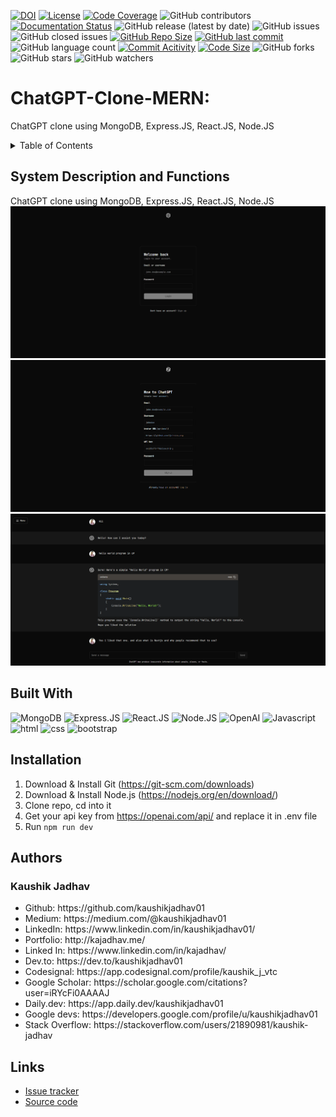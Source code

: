 [![DOI](https://zenodo.org/badge/742675618.svg)](https://zenodo.org/doi/10.5281/zenodo.10499353)
[![License](https://img.shields.io/badge/License-MIT-green.svg)](https://github.com/kaushikjadhav01/ChatGPT-Clone-MERN/blob/main/LICENSE)
[![Code Coverage](https://codecov.io/gh/NCSU-Fall-2022-SE-Project-Team-11/XpensAuditor---Group-11/branch/main/graphs/badge.svg)](https://codecov.io)
![GitHub contributors](https://img.shields.io/badge/Contributors-1-brightgreen)
[![Documentation Status](https://readthedocs.org/projects/ansicolortags/badge/?version=latest)](https://github.com/kaushikjadhav01/ChatGPT-Clone-MERN/edit/master/README.md)
![GitHub release (latest by date)](https://img.shields.io/github/v/release/kaushikjadhav01/ChatGPT-Clone-MERN)
![GitHub issues](https://img.shields.io/github/issues/kaushikjadhav01/ChatGPT-Clone-MERN)
![GitHub closed issues](https://img.shields.io/github/issues-closed/kaushikjadhav01/ChatGPT-Clone-MERN)
[![GitHub Repo Size](https://img.shields.io/github/repo-size/kaushikjadhav01/ChatGPT-Clone-MERN.svg)](https://img.shields.io/github/repo-size/kaushikjadhav01/ChatGPT-Clone-MERN.svg)
[![GitHub last commit](https://img.shields.io/github/last-commit/kaushikjadhav01/ChatGPT-Clone-MERN)](https://github.com/kaushikjadhav01/ChatGPT-Clone-MERN/commits/main)
![GitHub language count](https://img.shields.io/github/languages/count/kaushikjadhav01/ChatGPT-Clone-MERN)
[![Commit Acitivity](https://img.shields.io/github/commit-activity/m/kaushikjadhav01/ChatGPT-Clone-MERN)](https://github.com/kaushikjadhav01/ChatGPT-Clone-MERN)
[![Code Size](https://img.shields.io/github/languages/code-size/kaushikjadhav01/ChatGPT-Clone-MERN)](mpp-backend)
![GitHub forks](https://img.shields.io/github/forks/kaushikjadhav01/ChatGPT-Clone-MERN?style=social)
![GitHub stars](https://img.shields.io/github/stars/kaushikjadhav01/ChatGPT-Clone-MERN?style=social)
![GitHub watchers](https://img.shields.io/github/watchers/kaushikjadhav01/ChatGPT-Clone-MERN?style=social)

# ChatGPT-Clone-MERN:
ChatGPT clone using MongoDB, Express.JS, React.JS, Node.JS
<!-- TABLE OF CONTENTS -->
<details>
  <summary>Table of Contents</summary>
  <ol>
    <li><a href="#system-description-and-functions">System Description and Functions</a></li>
    <li><a href="#built-with">Built With</a></li>
    <li><a href="#installation">Installation</a></li>
    <li><a href="#authors">Authors</a></li>
    <li><a href="#links">Links</a></li>
  </ol>
</details>

## System Description and Functions
ChatGPT clone using MongoDB, Express.JS, React.JS, Node.JS
<img src="./images/login.png" />
<img src="./images/signup.png" />
<img src="./images/chat.png" />

## Built With
![MongoDB](https://img.shields.io/badge/MongoDB-4EA94B?style=for-the-badge&amp;logo=mongodb&amp;logoColor=white)
![Express.JS](https://img.shields.io/badge/Express.js-20232A?style=for-the-badge&amp;logo=express&amp;logoColor=white)
![React.JS](https://img.shields.io/badge/React-20232A?style=for-the-badge&amp;logo=react&amp;logoColor=61DAFB)
![Node.JS](https://img.shields.io/badge/Node.js-43853D?style=for-the-badge&amp;logo=node.js&amp;logoColor=white)
![OpenAI](https://img.shields.io/badge/OpenAI-006699?style=for-the-badge&amp;logo=openai&amp;logoColor=white)
![Javascript](https://img.shields.io/badge/JavaScript-323330?style=for-the-badge&logo=javascript&logoColor=F7DF1E)
![html](https://img.shields.io/badge/HTML5-E34F26?style=for-the-badge&logo=html5&logoColor=white)
![css](https://img.shields.io/badge/CSS3-1572B6?style=for-the-badge&logo=css3&logoColor=white)
![bootstrap](https://img.shields.io/badge/Bootstrap-563D7C?style=for-the-badge&logo=bootstrap&logoColor=white)

## Installation
1. Download & Install Git (https://git-scm.com/downloads)
2. Download & Install Node.js (https://nodejs.org/en/download/)
3. Clone repo, cd into it
4. Get your api key from https://openai.com/api/ and replace it in .env file
5. Run ```npm run dev```

## Authors
### Kaushik Jadhav
<ul>
<li>Github: https://github.com/kaushikjadhav01</li>
<li>Medium: https://medium.com/@kaushikjadhav01</li>
<li>LinkedIn: https://www.linkedin.com/in/kaushikjadhav01/</li>
<li>Portfolio: http://kajadhav.me/</li>
<li>Linked In: https://www.linkedin.com/in/kajadhav/
<li>Dev.to: https://dev.to/kaushikjadhav01
<li>Codesignal: https://app.codesignal.com/profile/kaushik_j_vtc
<li>Google Scholar: https://scholar.google.com/citations?user=iRYcFi0AAAAJ
<li>Daily.dev: https://app.daily.dev/kaushikjadhav01
<li>Google devs: https://developers.google.com/profile/u/kaushikjadhav01
<li>Stack Overflow: https://stackoverflow.com/users/21890981/kaushik-jadhav
</ul>

## Links
* [Issue tracker](https://github.com/kaushikjadhav01/ChatGPT-Clone-MERN/issues)
* [Source code](https://github.com/kaushikjadhav01/ChatGPT-Clone-MERN)
